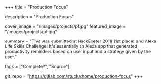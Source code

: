 +++
title = "Production Focus"

description = "Production Focus"

cover_image = "/images/projects/pf.jpg"
featured_image = "/images/projects/pf.jpg"

summary = "This was submitted at HackExeter 2018 (1st place) and Alexa Life Sklils Challenge. It's essentially an Alexa app that generated productivity reminders based on user input and a strategy given by the user."

tags = ["Complete?", "Source"]

git_repo = "https://gitlab.com/stuckathome/production-focus"
+++